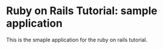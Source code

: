 # Ruby on Rails Tutorial: sample application

This is the smaple application for the ruby on rails tutorial.

